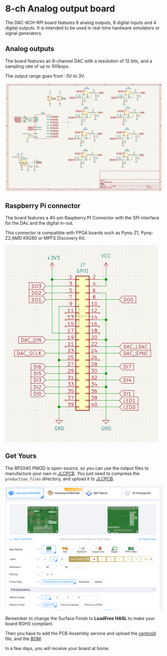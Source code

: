 # 8-ch Analog output board

The DAC-8CH-RPI board features 8 analog outputs, 8 digital inputs and 4 digital outputs. It is intended to be used in real-time hardware simulators or signal generators. 

## Analog outputs

The board features an 8-channel DAC with a resolution of 12 bits, and a sampling rate of up to 100ksps. 

The output range goes from -3V to 3V.

![](./doc/dac.png)

## Raspberry Pi connector

The board features a 40-pin Raspberry PI Connector with the SPI interface for the DAc and the digital in-out.

This connector is compatible with FPGA boards such as Pynq-Z1, Pynq-Z2,AMD KR260 or MPFS Discovery Kit.

![](./doc/rpi_conn.png)

## Get Yours

The RP2040 PMOD is open-source, so you can use the output files to manufacture your own in [JLCPCB](https://jlcpcb.com/?from=controlpath). You just need to compress the `production_files` directory, and upload it to [JLCPCB](https://jlcpcb.com/?from=controlpath). 

![](./doc/jlcpcb.png)

Remember to change the Surface Finish to **LeadFree HASL** to make your board ROHS compliant.

Then you have to add the PCB Assembly service and upload the [centroid](./kicad/production-files/ohsim_hat_pos.csv) file, and the [BOM](./kicad/output_files/bom.csv). 

In a few days, you will receive your board at home. 